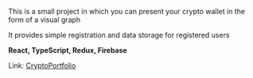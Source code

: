 This is a small project in which you can present your crypto wallet in the form of a visual graph

It provides simple registration and data storage for registered users

<b>React, TypeScript, Redux, Firebase</b>

Link: [CryptoPortfolio](https://rem700.github.io/CryptoPortfolio/)
